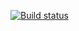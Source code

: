 [![Build status](https://ci.appveyor.com/api/projects/status/7qkia15452bkh1ef/branch/master?svg=true)](https://ci.appveyor.com/project/ChechikJan/domashkaavto4/branch/master)

